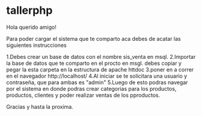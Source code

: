 # tallerphp


Hola querido amigo!

Para poder cargar el sistema que te comparto aca debes de acatar las siguientes instrucciones

1.Debes crear un base de datos con el nombre sis_venta en msql.
2.Importar la base de datos que te comparto en el procto en msgl.
debes copiar y pegar la esta carpeta en la estructura de apache httdoc 
3.poner en a correr en el navegador http://localhost/
4.Al iniciar se te solicitara una usuario y contraseña, que para ambas es "admin"
5.Luego de esto podras navegar por el sistema en donde podras crear categorias para los productos, productos, clientes y poder realizar ventas de los pproductos.


Gracias y hasta la proxima.
